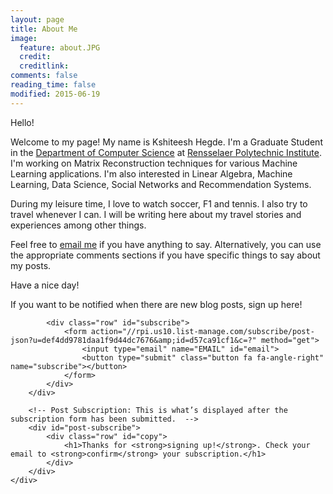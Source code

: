 ```yaml
---
layout: page
title: About Me
image:
  feature: about.JPG
  credit: 
  creditlink: 
comments: false
reading_time: false
modified: 2015-06-19
---
```


Hello!  

Welcome to my page! My name is Kshiteesh Hegde. I'm a Graduate Student in the [Department of Computer Science](https://cs.rpi.edu/) at [Rensselaer Polytechnic Institute](https://www.rpi.edu/). I'm working on Matrix Reconstruction techniques for various Machine Learning applications. I'm also interested in Linear Algebra, Machine Learning, Data Science, Social Networks and Recommendation Systems.   

During my leisure time, I love to watch soccer, F1 and tennis. I also try to travel whenever I can. I will be writing here about my travel stories and experiences among other things.   

Feel free to [email me](mailto:kshiteesh@hegde.me) if you have anything to say. Alternatively, you can use the appropriate comments sections if you have specific things to say about my posts.   

Have a nice day!  

<div class="row" id="intro">
	<div class="content">
		<!-- Pre-Submission: This is what's displayed before the subscription form has been submitted. -->
		<div id="pre-subscribe">
			<div class="row" id="copy">
				<p>If you want to be notified when there are new blog posts, sign up here!</p>
			</div>

			<div class="row" id="subscribe">
				<form action="//rpi.us10.list-manage.com/subscribe/post-json?u=def4dd9781daa1f9d44dc7676&amp;id=d57ca91cf1&c=?" method="get">
					<input type="email" name="EMAIL" id="email">
					<button type="submit" class="button fa fa-angle-right" name="subscribe"></button>
				</form>
			</div>
		</div>

		<!-- Post Subscription: This is what’s displayed after the subscription form has been submitted.  -->
		<div id="post-subscribe">
			<div class="row" id="copy">
				<h1>Thanks for <strong>signing up!</strong>. Check your email to <strong>confirm</strong> your subscription.</h1>
			</div>
		</div>
	</div>
</div>